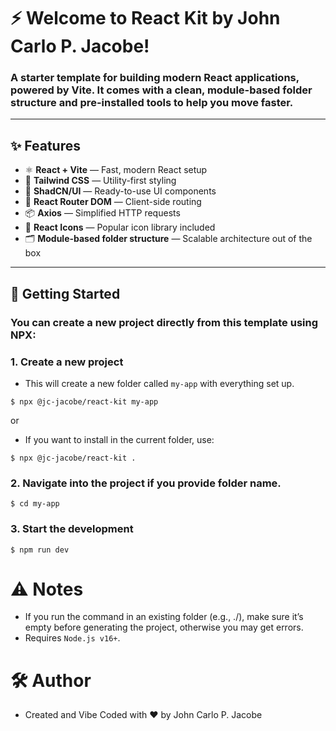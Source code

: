 # ⚡ Welcome to React Kit by John Carlo P. Jacobe!

### A **starter template** for building modern React applications, powered by **Vite**. It comes with a clean, **module-based folder structure** and pre-installed tools to help you move faster.

---

## ✨ Features

- ⚛️ **React + Vite** — Fast, modern React setup
- 🎨 **Tailwind CSS** — Utility-first styling
- 🧩 **ShadCN/UI** — Ready-to-use UI components
- 🔗 **React Router DOM** — Client-side routing
- 📦 **Axios** — Simplified HTTP requests
- 🔣 **React Icons** — Popular icon library included
- 🗂️ **Module-based folder structure** — Scalable architecture out of the box

---

## 🚀 Getting Started

### You can create a new project directly from this template using **NPX**:

### 1. Create a new project

- This will create a new folder called `my-app` with everything set up.

```console
$ npx @jc-jacobe/react-kit my-app
```

or

- If you want to install in the current folder, use:

```console
$ npx @jc-jacobe/react-kit .
```

### 2. Navigate into the project if you provide folder name.

```console
$ cd my-app
```

### 3. Start the development

```console
$ npm run dev
```

# ⚠️ Notes

- If you run the command in an existing folder (e.g., ./), make sure it’s empty before generating the project, otherwise you may get errors.
- Requires `Node.js v16+`.

# 🛠️ Author

- Created and Vibe Coded with ❤️ by John Carlo P. Jacobe
